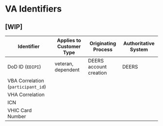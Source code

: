 # VA Identifiers

## [WIP]

| Identifier                         | Applies to Customer Type           | Originating Process          | Authoritative System 
| ---------------------------------- | ---------------------------------- | ---------------------------- | -------------------- 
| DoD ID (`EDIPI`)                   | veteran, dependent                 | DEERS account creation       | DEERS
| VBA Correlation (`participant_id`) |                                    |                              |                      
| VHA Correlation                    |                                    |                              |                      
| ICN                                |                                    |                              |                      
| VHIC Card Number                   |                                    |                              |                    
